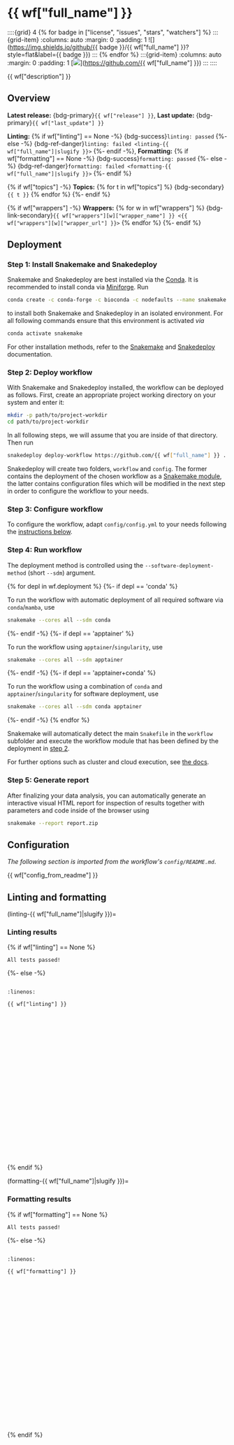 
# {{ wf["full_name"] }}

::::{grid} 4
{% for badge in ["license", "issues", "stars", "watchers"] %}
:::{grid-item}
:columns: auto
:margin: 0
:padding: 1
![](https://img.shields.io/github/{{ badge }}/{{ wf["full_name"] }}?style=flat&label={{ badge }})
:::
{% endfor %}
:::{grid-item}
:columns: auto
:margin: 0
:padding: 1
[![](https://img.shields.io/badge/GitHub%20page-blue?style=flat)](https://github.com/{{ wf["full_name"] }})
:::
::::

{{ wf["description"] }}

## Overview


**Latest release:** {bdg-primary}`{{ wf["release"] }}`, **Last update:** {bdg-primary}`{{ wf["last_update"] }}`


**Linting:**
{% if wf["linting"] == None -%}
    {bdg-success}`linting: passed`
{%- else -%}
    {bdg-ref-danger}`linting: failed <linting-{{ wf["full_name"]|slugify }}>`
{%- endif -%},
**Formatting:**
{% if wf["formatting"] == None -%}
    {bdg-success}`formatting: passed`
{%- else -%}
    {bdg-ref-danger}`formatting: failed <formatting-{{ wf["full_name"]|slugify }}>`
{%- endif %}


{% if wf["topics"] -%}
    **Topics:**
    {% for t in wf["topics"] %}
        {bdg-secondary}`{{ t }}`
    {% endfor %}
{%- endif %}


{% if wf["wrappers"] -%}
    **Wrappers:**
    {% for w in wf["wrappers"] %}
        {bdg-link-secondary}`{{ wf["wrappers"][w]["wrapper_name"] }} <{{ wf["wrappers"][w]["wrapper_url"] }}>`
    {% endfor %}
{%- endif %}


## Deployment

### Step 1: Install Snakemake and Snakedeploy

Snakemake and Snakedeploy are best installed via the [Conda](https://conda.io). It is recommended to install conda via [Miniforge](https://github.com/conda-forge/miniforge). Run

```bash
conda create -c conda-forge -c bioconda -c nodefaults --name snakemake snakemake snakedeploy
```

to install both Snakemake and Snakedeploy in an isolated environment. For all following commands ensure that this environment is activated _via_

```bash
conda activate snakemake
```

For other installation methods, refer to the [Snakemake](https://snakemake.readthedocs.io/en/stable/getting_started/installation.html) and [Snakedeploy](https://snakedeploy.readthedocs.io/en/stable/getting_started/installation.html) documentation.

### Step 2: Deploy workflow

With Snakemake and Snakedeploy installed, the workflow can be deployed as follows.
First, create an appropriate project working directory on your system and enter it:

```bash
mkdir -p path/to/project-workdir
cd path/to/project-workdir
```

In all following steps, we will assume that you are inside of that directory. Then run

```bash
snakedeploy deploy-workflow https://github.com/{{ wf["full_name"] }} . --tag {{ wf["release"] }}
```

Snakedeploy will create two folders, `workflow` and `config`. The former contains the deployment of the chosen workflow as a [Snakemake module](https://snakemake.readthedocs.io/en/stable/snakefiles/deployment.html#using-and-combining-pre-exising-workflows), the latter contains configuration files which will be modified in the next step in order to configure the workflow to your needs.

### Step 3: Configure workflow

To configure the workflow, adapt `config/config.yml` to your needs following the [instructions below](#configuration).

### Step 4: Run workflow

The deployment method is controlled using the `--software-deployment-method` (short `--sdm`) argument.

{% for depl in wf.deployment %}
{%- if depl == 'conda' %}

To run the workflow with automatic deployment of all required software via `conda`/`mamba`, use

```bash
snakemake --cores all --sdm conda
```

{%- endif -%}
{%- if depl == 'apptainer' %}

To run the workflow using `apptainer`/`singularity`, use

```bash
snakemake --cores all --sdm apptainer
```

{%- endif -%}
{%- if depl == 'apptainer+conda' %}

To run the workflow using a combination of `conda` and `apptainer`/`singularity` for software deployment, use

```bash
snakemake --cores all --sdm conda apptainer
```

{%- endif -%}
{% endfor %}

Snakemake will automatically detect the main `Snakefile` in the `workflow` subfolder and execute the workflow module that has been defined by the deployment in [step 2](#step-2-deploy-workflow).

For further options such as cluster and cloud execution, see [the docs](https://snakemake.readthedocs.io/).

### Step 5: Generate report

After finalizing your data analysis, you can automatically generate an interactive visual HTML report for inspection of results together with parameters and code inside of the browser using

```bash
snakemake --report report.zip
```

## Configuration

_The following section is imported from the workflow's `config/README.md`_.

{{ wf["config_from_readme"] }}

## Linting and formatting

(linting-{{ wf["full_name"]|slugify }})=
### Linting results

{% if wf["linting"] == None %}
```
All tests passed!
```
{%- else -%}

<div style="height: 400px; overflow-y: scroll; padding: 0px;">

```{code-block}
:linenos:

{{ wf["linting"] }}
```
</div >

{% endif %}

(formatting-{{ wf["full_name"]|slugify }})=
### Formatting results

{% if wf["formatting"] == None %}
```
All tests passed!
```
{%- else -%}

<div style="height: 400px; overflow-y: scroll; padding: 0px;">

```{code-block}
:linenos:

{{ wf["formatting"] }}
```
</div >

{% endif %}
